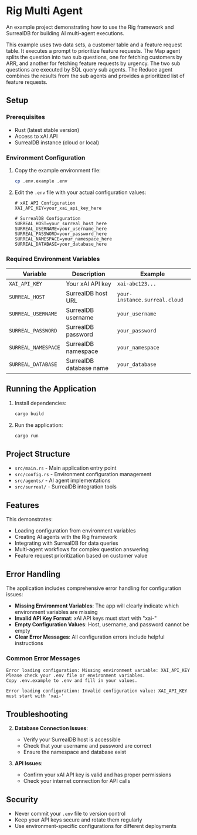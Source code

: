 # Rig Multi Agent

An example project demonstrating how to use the Rig framework and SurrealDB for building AI multi-agent executions.

This example uses two data sets, a customer table and a feature request table. It executes a prompt to prioritize feature requests. The Map agent splits the question into two sub questions, one for fetching customers by ARR, and another for fetching feature requests by urgency. The two sub questions are executed by SQL query sub agents. The Reduce agent combines the results from the sub agents and provides a prioritized list of feature requests.

## Setup

### Prerequisites

- Rust (latest stable version)
- Access to xAI API
- SurrealDB instance (cloud or local)

### Environment Configuration

1. Copy the example environment file:
   ```bash
   cp .env.example .env
   ```

2. Edit the `.env` file with your actual configuration values:

   ```env
   # xAI API Configuration
   XAI_API_KEY=your_xai_api_key_here

   # SurrealDB Configuration
   SURREAL_HOST=your_surreal_host_here
   SURREAL_USERNAME=your_username_here
   SURREAL_PASSWORD=your_password_here
   SURREAL_NAMESPACE=your_namespace_here
   SURREAL_DATABASE=your_database_here
   ```

### Required Environment Variables

| Variable | Description | Example |
|----------|-------------|---------|
| `XAI_API_KEY` | Your xAI API key | `xai-abc123...` |
| `SURREAL_HOST` | SurrealDB host URL | `your-instance.surreal.cloud` |
| `SURREAL_USERNAME` | SurrealDB username | `your_username` |
| `SURREAL_PASSWORD` | SurrealDB password | `your_password` |
| `SURREAL_NAMESPACE` | SurrealDB namespace | `your_namespace` |
| `SURREAL_DATABASE` | SurrealDB database name | `your_database` |

## Running the Application

1. Install dependencies:
   ```bash
   cargo build
   ```

2. Run the application:
   ```bash
   cargo run
   ```

## Project Structure

- `src/main.rs` - Main application entry point
- `src/config.rs` - Environment configuration management
- `src/agents/` - AI agent implementations
- `src/surreal/` - SurrealDB integration tools

## Features

This demonstrates:
- Loading configuration from environment variables
- Creating AI agents with the Rig framework
- Integrating with SurrealDB for data queries
- Multi-agent workflows for complex question answering
- Feature request prioritization based on customer value

## Error Handling

The application includes comprehensive error handling for configuration issues:

- **Missing Environment Variables**: The app will clearly indicate which environment variables are missing
- **Invalid API Key Format**: xAI API keys must start with "xai-"
- **Empty Configuration Values**: Host, username, and password cannot be empty
- **Clear Error Messages**: All configuration errors include helpful instructions

### Common Error Messages

```
Error loading configuration: Missing environment variable: XAI_API_KEY
Please check your .env file or environment variables.
Copy .env.example to .env and fill in your values.
```

```
Error loading configuration: Invalid configuration value: XAI_API_KEY must start with 'xai-'
```

## Troubleshooting

2. **Database Connection Issues**:
   - Verify your SurrealDB host is accessible
   - Check that your username and password are correct
   - Ensure the namespace and database exist

3. **API Issues**:
   - Confirm your xAI API key is valid and has proper permissions
   - Check your internet connection for API calls

## Security

- Never commit your `.env` file to version control
- Keep your API keys secure and rotate them regularly
- Use environment-specific configurations for different deployments
